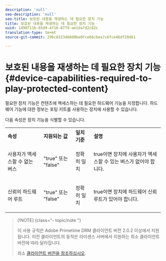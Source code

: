 ```yaml
---
description: 'null'
seo-description: 'null'
seo-title: 보호된 내용을 재생하는 데 필요한 장치 기능
title: 보호된 내용을 재생하는 데 필요한 장치 기능
uuid: 1490711b-65d9-4716-8779-ae1da7d2c82c
translation-type: tm+mt
source-git-commit: 29bc8323460d9be0fce66cbea7c6fce46df20d61

---
```



# 보호된 내용을 재생하는 데 필요한 장치 기능 {#device-capabilities-required-to-play-protected-content}

필요한 장치 기능은 컨텐츠에 액세스하는 데 필요한 하드웨어 기능을 지정합니다. 하드웨어 기능에 대한 정보는 포팅 키트를 사용하는 장치에 사용할 수 있습니다.

다음 속성은 장치 기능을 식별할 수 있습니다.

<table id="table_v3n_fks_n4"> 
 <tbody> 
  <tr> 
   <td><b>속성</b> </td> 
   <td><b>지원되는 값</b> </td> 
   <td><b>일치 기준</b> </td> 
   <td><b>설명</b> </td> 
  </tr> 
  <tr> 
   <td colname="1" class="- topic/entry "> <p class="- topic/p ">사용자가 액세스할 수 없는 버스 </p> </td> 
   <td colname="2" class="- topic/entry "> <p class="- topic/p ">"true" 또는 "false" </p> </td> 
   <td colname="3" class="- topic/entry "> <p class="- topic/p ">정확히 일치 </p> </td> 
   <td colname="4" class="- topic/entry "> <p class="- topic/p ">true이면 장치에 사용자가 액세스할 수 있는 버스가 없어야 합니다. </p> </td> 
  </tr> 
  <tr> 
   <td colname="1" class="- topic/entry "> <p class="- topic/p ">신뢰의 하드웨어 루트 </p> </td> 
   <td colname="2" class="- topic/entry "> <p class="- topic/p ">"true" 또는 "false" </p> </td> 
   <td colname="3" class="- topic/entry "> <p class="- topic/p ">정확히 일치 </p> </td> 
   <td colname="4" class="- topic/entry "> <p class="- topic/p ">true이면 장치에 하드웨어 신뢰 루트가 있어야 합니다. </p> </td> 
  </tr> 
 </tbody> 
</table>

>[!NOTE] {class=&quot;- topic/note &quot;}
>
>이 사용 규칙은 Adobe Primetime DRM 클라이언트 버전 2.0.2 이상에서 지원됩니다. 이전 클라이언트의 동작은 라이센스 서버에서 지원하는 최소 클라이언트 버전에 따라 달라집니다.
>
>최소 [클라이언트 버전을 참조하십시오](../../../../protecting-content/setting-up-the-sdk/setup-dev-env.md).

